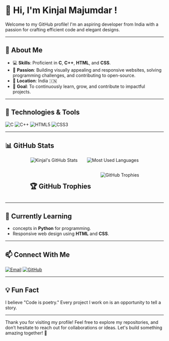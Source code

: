 # 👋 Hi, I'm **Kinjal Majumdar** !

Welcome to my GitHub profile! I'm an aspiring developer from India with a passion for crafting efficient code and elegant designs. 

---

## 🚀 **About Me**
- 💻 **Skills**: Proficient in **C**, **C++**, **HTML**, and **CSS**.
- 🌟 **Passion**: Building visually appealing and responsive websites, solving programming challenges, and contributing to open-source.
- 📍 **Location**: India 🇮🇳
- 🎯 **Goal**: To continuously learn, grow, and contribute to impactful projects.

---

## 🔧 **Technologies & Tools**
![C](https://img.shields.io/badge/-C-00599C?style=flat-square&logo=c&logoColor=white)
![C++](https://img.shields.io/badge/-C%2B%2B-00599C?style=flat-square&logo=c%2B%2B&logoColor=white)
![HTML5](https://img.shields.io/badge/-HTML5-E34F26?style=flat-square&logo=html5&logoColor=white)
![CSS3](https://img.shields.io/badge/-CSS3-1572B6?style=flat-square&logo=css3&logoColor=white)

---

## 📊 **GitHub Stats**

<div style="display: flex; flex-wrap: wrap; gap: 30px; justify-content: center;">
  <img src="https://github-readme-stats.vercel.app/api?username=Kinjal-Majumdar&show_icons=true&theme=radical" alt="Kinjal's GitHub Stats"/>
  <img src="https://github-readme-stats.vercel.app/api/top-langs/?username=Kinjal-Majumdar&layout=compact&theme=radical" alt="Most Used Languages"/>
   <h2>🏆 GitHub Trophies</h2>
  <img src="https://github-profile-trophy.vercel.app/?username=Kinjal-Majumdar&theme=radical&no-frame=true&row=1&column=6" alt="GitHub Trophies"/>
</div>

---

## 🌱 **Currently Learning**
- concepts in **Python** for programming.
- Responsive web design using **HTML** and **CSS**.

---

## 📫 **Connect With Me** 
[![Email](https://img.shields.io/badge/Email-kinjalmajumdar@example.com-red?style=flat-square&logo=gmail)](mailto:kinjalmajumdar@example.com) 
[![GitHub](https://img.shields.io/badge/GitHub-Kinjal--Majumdar-black?style=flat-square&logo=github)](https://github.com/Kinjal-Majumdar)

---

## 💡 Fun Fact
I believe "Code is poetry." Every project I work on is an opportunity to tell a story.

---

Thank you for visiting my profile! Feel free to explore my repositories, and don’t hesitate to reach out for collaborations or ideas. Let's build something amazing together! 🚀

